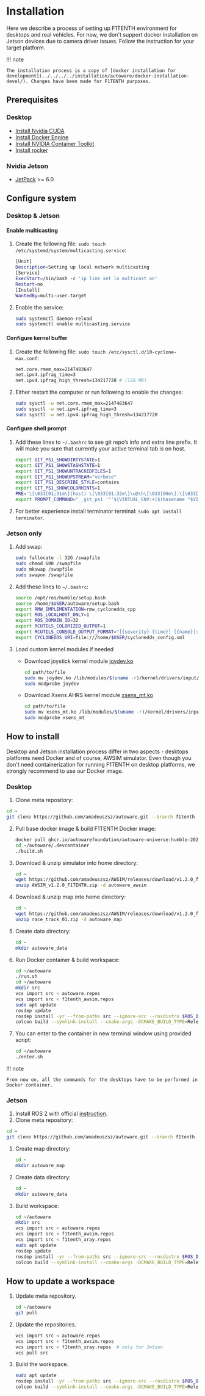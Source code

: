 # Installation

Here we describe a process of setting up F1TENTH environment for desktops and real vehicles. For now, we don't support docker installation on Jetson devices due to camera driver issues. Follow the instruction for your target platform.

!!! note

    The installation process is a copy of [docker installation for development](../../../../installation/autoware/docker-installation-devel/). Changes have been made for F1TENTH purposes.

## Prerequisites

### Desktop

- [Install Nvidia CUDA](https://github.com/autowarefoundation/autoware/tree/2024.02/ansible/roles/cuda#manual-installation)
- [Install Docker Engine](https://github.com/autowarefoundation/autoware/tree/2024.02/ansible/roles/docker_engine#manual-installation)
- [Install NVIDIA Container Toolkit](https://github.com/autowarefoundation/autoware/tree/2024.02/ansible/roles/nvidia_docker#manual-installation)
- [Install rocker](https://github.com/autowarefoundation/autoware/tree/2024.02/ansible/roles/rocker#manual-installation)

### Nvidia Jetson

- [JetPack](https://developer.nvidia.com/embedded/jetpack) >= 6.0

## Configure system

### Desktop & Jetson

#### Enable multicasting

1. Create the following file: `sudo touch /etc/systemd/system/multicasting.service`:

   ```bash
   [Unit]
   Description=Setting up local network multicasting
   [Service]
   ExecStart=/bin/bash -c 'ip link set lo multicast on'
   Restart=no
   [Install]
   WantedBy=multi-user.target
   ```

2. Enable the service:

   ```bash
   sudo systemctl daemon-reload
   sudo systemctl enable multicasting.service
   ```

#### Configure kernel buffer

1. Create the following file: `sudo touch /etc/sysctl.d/10-cyclone-max.conf`:

   ```bash
   net.core.rmem_max=2147483647
   net.ipv4.ipfrag_time=3
   net.ipv4.ipfrag_high_thresh=134217728 # (128 MB)
   ```

2. Either restart the computer or run following to enable the changes:

   ```bash
   sudo sysctl -w net.core.rmem_max=2147483647
   sudo sysctl -w net.ipv4.ipfrag_time=3
   sudo sysctl -w net.ipv4.ipfrag_high_thresh=134217728
   ```

#### Configure shell prompt

1. Add these lines to `~/.bashrc` to see git repo’s info and extra line prefix. It will make you sure that currently your active terminal tab is on host.

   ```bash
   export GIT_PS1_SHOWDIRTYSTATE=1
   export GIT_PS1_SHOWSTASHSTATE=1
   export GIT_PS1_SHOWUNTRACKEDFILES=1
   export GIT_PS1_SHOWUPSTREAM="verbose"
   export GIT_PS1_DESCRIBE_STYLE=contains
   export GIT_PS1_SHOWCOLORHINTS=1
   PRE='\[\033[01;31m\](host) \[\033[01;32m\]\u@\h\[\033[00m\]:\[\033[01;34m\]\w\[\033[00m\]'
   export PROMPT_COMMAND="__git_ps1 '"'${VIRTUAL_ENV:+($(basename "$VIRTUAL_ENV")) }'"$PRE' '$ '"
   ```

2. For better experience install terminator terminal: `sudo apt install terminator`.

### Jetson only

1. Add swap:

   ```bash
   sudo fallocate -l 32G /swapfile
   sudo chmod 600 /swapfile
   sudo mkswap /swapfile
   sudo swapon /swapfile
   ```

2. Add these lines to `~/.bashrc`:

   ```bash
   source /opt/ros/humble/setup.bash
   source /home/$USER/autoware/setup.bash
   export RMW_IMPLEMENTATION=rmw_cyclonedds_cpp
   export ROS_LOCALHOST_ONLY=1
   export ROS_DOMAIN_ID=32
   export RCUTILS_COLORIZED_OUTPUT=1
   export RCUTILS_CONSOLE_OUTPUT_FORMAT="[{severity} {time}] [{name}]: {message} ({function_name}() at {file_name}:{line_number})"
   export CYCLONEDDS_URI=file:///home/$USER/cyclonedds_config.xml
   ```

3. Load custom kernel modules if needed
   
   * Download joystick kernel module [joydev.ko](https://drive.google.com/file/d/1KFrF6slMr7cHgh-mxbgcM6Rd9sgfR2Ju)

      ```bash
      cd path/to/file
      sudo mv joydev.ko /lib/modules/$(uname -r)/kernel/drivers/input/
      sudo modprobe joydev
      ```

   * Download Xsens AHRS kernel module [xsens_mt.ko](https://drive.google.com/file/d/17uZfMHGgip2ZGZs79n33--3321VYAsqL)

      ```bash
      cd path/to/file
      sudo mv xsens_mt.ko /lib/modules/$(uname -r)/kernel/drivers/input/
      sudo modprobe xsens_mt
      ```

## How to install

Desktop and Jetson installation process differ in two aspects - desktops platforms need Docker and of course, AWSIM simulator. Even though you don't need containerization for running F1TENTH on desktop platforms, we strongly recommend to use our Docker image.

### Desktop

1. Clone meta repository:
  ```bash
  cd ~
  git clone https://github.com/amadeuszsz/autoware.git --branch f1tenth
  ```

2. Pull base docker image & build F1TENTH Docker image:

   ```bash
   docker pull ghcr.io/autowarefoundation/autoware-universe:humble-2024.02-cuda
   cd ~/autoware/.devcontainer
   ./build.sh
   ```

3. Download & unzip simulator into home directory:

   ```bash
   cd ~
   wget https://github.com/amadeuszsz/AWSIM/releases/download/v1.2.0_f1tenth/AWSIM_v1.2.0_F1TENTH.zip
   unzip AWSIM_v1.2.0_F1TENTH.zip -d autoware_awsim
   ```

4. Download & unzip map into home directory:

   ```bash
   cd ~
   wget https://github.com/amadeuszsz/AWSIM/releases/download/v1.2.0_f1tenth/race_track_01.zip
   unzip race_track_01.zip -d autoware_map
   ```

5. Create data directory:

   ```bash
   cd ~
   mkdir autoware_data
   ```

6. Run Docker container & build workspace:

   ```bash
   cd ~/autoware
   ./run.sh
   cd ~/autoware
   mkdir src
   vcs import src < autoware.repos
   vcs import src < f1tenth_awsim.repos
   sudo apt update
   rosdep update
   rosdep install -yr --from-paths src --ignore-src --rosdistro $ROS_DISTRO
   colcon build --symlink-install --cmake-args -DCMAKE_BUILD_TYPE=Release -DCMAKE_EXPORT_COMPILE_COMMANDS=On
   ```

7. You can enter to the container in new terminal window using provided script:

   ```bash
   cd ~/autoware
   ./enter.sh
   ```

!!! note

    From now on, all the commands for the desktops have to be performed in Docker container.

### Jetson

1. Install ROS 2 with official [instruction](https://docs.ros.org/en/humble/Installation/Ubuntu-Install-Debians.html).
2. Clone meta repository:
  ```bash
  cd ~
  git clone https://github.com/amadeuszsz/autoware.git --branch f1tenth
  ```

1. Create map directory:

   ```bash
   cd ~
   mkdir autoware_map
   ```

2. Create data directory:

   ```bash
   cd ~
   mkdir autoware_data
   ```

3. Build workspace:

   ```bash
   cd ~/autoware
   mkdir src
   vcs import src < autoware.repos
   vcs import src < f1tenth_awsim.repos
   vcs import src < f1tenth_xray.repos
   sudo apt update
   rosdep update
   rosdep install -yr --from-paths src --ignore-src --rosdistro $ROS_DISTRO
   colcon build --symlink-install --cmake-args -DCMAKE_BUILD_TYPE=Release -DCMAKE_EXPORT_COMPILE_COMMANDS=On --continue-on-error
   ```

## How to update a workspace

1. Update meta repository.

   ```bash
   cd ~/autoware
   git pull
   ```

2. Update the repositories.

   ```bash
   vcs import src < autoware.repos
   vcs import src < f1tenth_awsim.repos
   vcs import src < f1tenth_xray.repos  # only for Jetson
   vcs pull src
   ```

3. Build the workspace.

   ```bash
   sudo apt update
   rosdep install -yr --from-paths src --ignore-src --rosdistro $ROS_DISTRO
   colcon build --symlink-install --cmake-args -DCMAKE_BUILD_TYPE=Release -DCMAKE_EXPORT_COMPILE_COMMANDS=1 --continue-on-error
   ```
